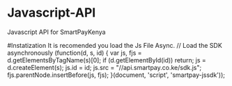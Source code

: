 # Javascript-API
Javascript API for SmartPayKenya

#Instatization
It is recomended you load the Js File Async.
   // Load the SDK asynchronously
  (function(d, s, id) {
    var js, fjs = d.getElementsByTagName(s)[0];
    if (d.getElementById(id)) return;
    js = d.createElement(s); js.id = id;
    js.src = "//api.smartpay.co.ke/sdk.js";
    fjs.parentNode.insertBefore(js, fjs);
  }(document, 'script', 'smartpay-jssdk'));
